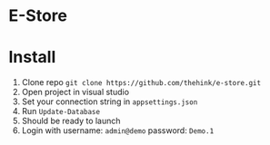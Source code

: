 # E-Store

# Install

1. Clone repo `git clone https://github.com/thehink/e-store.git`
1. Open project in visual studio
1. Set your connection string in `appsettings.json`
1. Run `Update-Database`
1. Should be ready to launch
1. Login with username: `admin@demo` password: `Demo.1`
